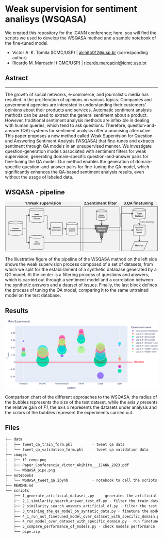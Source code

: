 # Weak supervision for sentiment analisys (WSQASA)

We created this repository for the ICANN conference; here, you will find the scripts we used to develop the WSQASA method and a sample notebook of the fine-tuned model.

- Victor A. K. Tomita (ICMC/USP) | akihito012@usp.br (corresponding author)
- Ricardo M. Marcacini (ICMC/USP) | ricardo.marcacini@icmc.usp.br

## Astract
---

The growth of social networks, e-commerce, and journalistic media has resulted in the proliferation of opinions on various topics. Companies and government agencies are interested in understanding their customers' opinions about their products and services. Automatic sentiment analysis methods can be used to extract the general sentiment about a product. However, traditional sentiment analysis methods are inflexible in dealing with human queries, which tend to ask questions. Therefore, question-and-answer (QA) systems for sentiment analysis offer a promising alternative. This paper proposes a new method called Weak Supervision for Question and Answering Sentiment Analysis (WSQASA) that fine-tunes and extracts sentiment through QA models in an unsupervised manner. We investigate question-generation models associated with sentiment filters for weak supervision, generating domain-specific question-and-answer pairs for fine-tuning the QA model. Our method enables the generation of domain-specific question-and-answer pairs for fine-tuning the QA model, which significantly enhances the QA-based sentiment analysis results, even without the usage of labeled data.

## WSQASA - pipeline
![Proposal](/images/WSQASA_pipe.png)

<p>The illustrative figure of the pipeline of the WSQASA method on the left side shows the weak supervision process composed of a set of datasets, from which we split for the establishment of a synthetic database generated by a QG model. At the center is a filtering process of questions and answers, which is carried out through a sentiment model and a correlation between the synthetic answers and a dataset of issues. Finally, the last block defines the process of tuning the QA model, comparing it to the same untrained model on the test database.</p>

## Results
![Proposal](/images/f1_comp.png)

<p>Comparison chart of the different approaches to the WSQASA, the radius of the bubbles represents the size of the test dataset, while the axis <i>y</i> presents the relative gain of <i>F1</i>, the axis <i>x</i> represents the datasets under analysis and the colors of the bubbles represent the experiments carried out.</p>

## Files 

```bash
├── data
│   ├── tweet_qa_train_form.pkl         - tweet qa data
│   └── tweet_qa_validation_form.pkl    - tweet qa validation data
├── images
│   ├── f1_comp.png                             
│   ├── Paper_Conferencia_Victor_Akihito___ICANN_2023.pdf
│   └── WSQASA_pipe.png
├── notebooks
│   └── WSQASA_tweet_qa.ipynb           - notebook to call the scripts ( from 2* to 5)
├── README.md
└── scripts
    ├── 1_generate_artificial_dataset_.py   - generates the artificial dataset
    ├── 2_1_similarity_search_answer_test_df.py - filter the train data
    ├── 2_similarity_search_answers_artificial_df.py - filter the test data
    ├── 3_training_the_qa_model_on_syntatic_data.py - finetune the model
    ├── 4_1_run_not_finetuned_model_over_dataset_with_specific_domain.py - run not finetuned over validation data
    ├── 4_run_model_over_dataset_with_specific_domain.py - run finetuned over validation data
    ├── 5_compare_performance_of_models.py - check models performance 
    └── pipe.zip
```